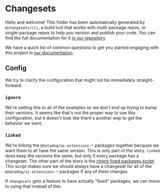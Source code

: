 # Changesets

Hello and welcome! This folder has been automatically generated by `@changesets/cli`, a build tool that works
with multi-package repos, or single-package repos to help you version and publish your code. You can
find the full documentation for it [in our repository](https://github.com/changesets/changesets)

We have a quick list of common questions to get you started engaging with this project in
[our documentation](https://github.com/changesets/changesets/blob/main/docs/common-questions.md)

## Config

We try to clarify the configuration that might not be immediately straight-forward.

### `ignore`

We're setting this to all of the examples so we don't end up trying to bump their versions.
It seems like that's not the proper way to use this configuration,
but it doesn't look like there's another way to get the behavior we want.

### `linked`

We're linking the `@datadog/ui-extensions-*` packages together because we want them to all have the same version.
This is only part of the story.
`linked` does keep the versions the same,
but only if every package has a changeset.
The other part of the story is the [check fixed packages script][].
This script makes sure we should always have a changeset for all of the `@datadog/ui-extensions-*` packages if any of them changes.

If `changesets` gets a feature to have actually "fixed" packages,
we can move to using that instead of this.

[check fixed packages script]: ../scripts/check-fixed-packages-ui-extensions.js
